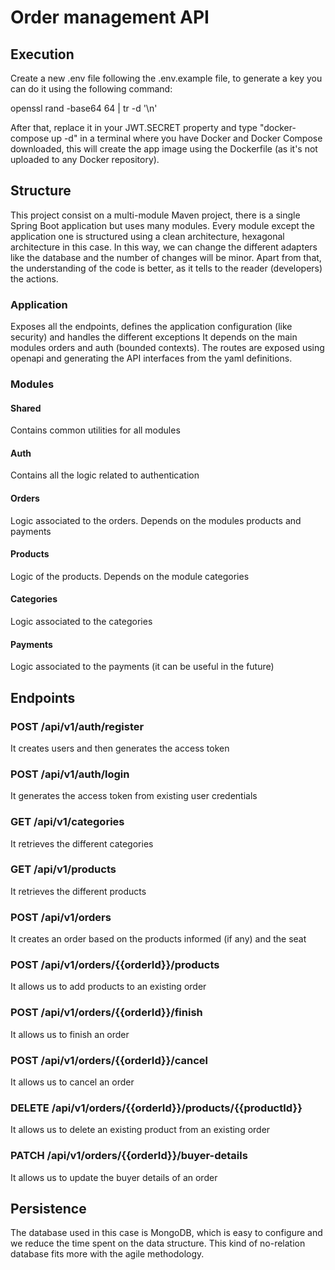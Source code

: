 # Order management API

## Execution
Create a new .env file following the .env.example file, to generate a key you can do it using the following command:

openssl rand -base64 64 | tr -d '\n'

After that, replace it in your JWT.SECRET property and type "docker-compose up -d" in a terminal where you have Docker and Docker Compose downloaded, this will create the app image using the Dockerfile (as it's not uploaded to any Docker repository).

## Structure
This project consist on a multi-module Maven project, there is a single Spring Boot application but uses many modules.
Every module except the application one is structured using a clean architecture, hexagonal architecture in this case.
In this way, we can change the different adapters like the database and the number of changes will be minor.
Apart from that, the understanding of the code is better, as it tells to the reader (developers) the actions.

### Application
Exposes all the endpoints, defines the application configuration (like security) and handles the different exceptions
It depends on the main modules orders and auth (bounded contexts).
The routes are exposed using openapi and generating the API interfaces from the yaml definitions.

### Modules

#### Shared
Contains common utilities for all modules

#### Auth
Contains all the logic related to authentication

####  Orders
Logic associated to the orders. Depends on the modules products and payments

####  Products
Logic of the products. Depends on the module categories

####  Categories
Logic associated to the categories

####  Payments
Logic associated to the payments (it can be useful in the future)

## Endpoints

### POST /api/v1/auth/register
It creates users and then generates the access token

### POST /api/v1/auth/login
It generates the access token from existing user credentials

### GET /api/v1/categories
It retrieves the different categories

### GET /api/v1/products
It retrieves the different products

### POST /api/v1/orders
It creates an order based on the products informed (if any) and the seat

### POST /api/v1/orders/{{orderId}}/products
It allows us to add products to an existing order

### POST /api/v1/orders/{{orderId}}/finish
It allows us to finish an order

### POST /api/v1/orders/{{orderId}}/cancel
It allows us to cancel an order

### DELETE /api/v1/orders/{{orderId}}/products/{{productId}}
It allows us to delete an existing product from an existing order

### PATCH /api/v1/orders/{{orderId}}/buyer-details
It allows us to update the buyer details of an order

## Persistence
The database used in this case is MongoDB, which is easy to configure and we reduce the time spent on the data structure.
This kind of no-relation database fits more with the agile methodology.